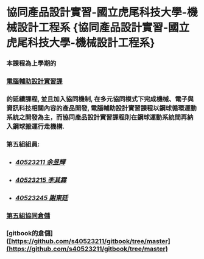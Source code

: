 # 協同產品設計實習-國立虎尾科技大學-機械設計工程系 {協同產品設計實習-國立虎尾科技大學-機械設計工程系}

### 本課程為上學期的

### [電腦輔助設計實習課](http://lab.kmol.info/2017fall)

### 的延續課程, 並且加入協同機制, 在多元協同模式下完成機械、電子與資訊科技相關內容的產品開發, 電腦輔助設計實習課程以鋼球循環運動系統之開發為主，而協同產品設計實習課程則在鋼球運動系統間再納入鋼球搬運行走機構.

### 第五組組員:

* ### [_40523211 余昱輝_](https://github.com/s40523211/cd2018)
* ### [_40523215 李其霖_](https://github.com/s40523215/cd2018)
* ### [_40523245 謝東廷_](https://github.com/s40523245/cd2018)

### [第五組協同倉儲](https://github.com/s40523211/cd2018)

### \[gitbook的倉儲\]\([https://github.com/s40523211/gitbook/tree/master](https://github.com/s40523211/gitbook/tree/master)



